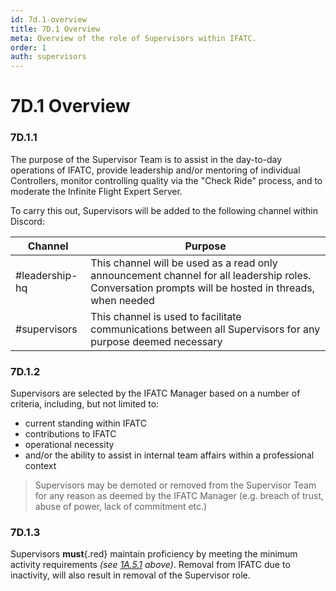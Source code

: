 ```yaml
---
id: 7d.1-overview
title: 7D.1 Overview
meta: Overview of the role of Supervisors within IFATC.
order: 1
auth: supervisors
---
```


# 7D.1 Overview



### 7D.1.1

The purpose of the Supervisor Team is to assist in the day-to-day operations of IFATC, provide leadership and/or mentoring of individual Controllers, monitor controlling quality via the "Check Ride" process, and to moderate the Infinite Flight Expert Server.



To carry this out, Supervisors will be added to the following channel within Discord:

| Channel        | Purpose                                                      |
| -------------- | ------------------------------------------------------------ |
| #leadership-hq | This channel will be used as a read only announcement channel for all leadership roles. Conversation prompts will be hosted in threads, when needed |
| #supervisors   | This channel is used to facilitate communications between all Supervisors for any purpose deemed necessary |



### 7D.1.2

Supervisors are selected by the IFATC Manager based on a number of criteria, including, but not limited to:



- current standing within IFATC
- contributions to IFATC
- operational necessity
- and/or the ability to assist in internal team affairs within a professional context



> Supervisors may be demoted or removed from the Supervisor Team for any reason as deemed by the IFATC Manager (e.g. breach of trust, abuse of power, lack of commitment etc.)



### 7D.1.3

Supervisors **must**{.red} maintain proficiency by meeting the minimum activity requirements *(see [1A.5.1](/guide/atc-manual/1a.-administration/1a.5-activity-requirements#1a.5.1) above)*. Removal from IFATC due to inactivity, will also result in removal of the Supervisor role.